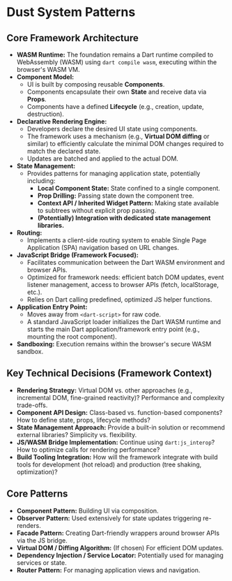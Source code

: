 # Dust System Patterns

## Core Framework Architecture

- **WASM Runtime:** The foundation remains a Dart runtime compiled to
  WebAssembly (WASM) using `dart compile wasm`, executing within the browser's
  WASM VM.
- **Component Model:**
  - UI is built by composing reusable **Components**.
  - Components encapsulate their own **State** and receive data via **Props**.
  - Components have a defined **Lifecycle** (e.g., creation, update,
    destruction).
- **Declarative Rendering Engine:**
  - Developers declare the desired UI state using components.
  - The framework uses a mechanism (e.g., **Virtual DOM diffing** or similar) to
    efficiently calculate the minimal DOM changes required to match the declared
    state.
  - Updates are batched and applied to the actual DOM.
- **State Management:**
  - Provides patterns for managing application state, potentially including:
    - **Local Component State:** State confined to a single component.
    - **Prop Drilling:** Passing state down the component tree.
    - **Context API / Inherited Widget Pattern:** Making state available to
      subtrees without explicit prop passing.
    - **(Potentially) Integration with dedicated state management libraries.**
- **Routing:**
  - Implements a client-side routing system to enable Single Page Application
    (SPA) navigation based on URL changes.
- **JavaScript Bridge (Framework Focused):**
  - Facilitates communication between the Dart WASM environment and browser
    APIs.
  - Optimized for framework needs: efficient batch DOM updates, event listener
    management, access to browser APIs (fetch, localStorage, etc.).
  - Relies on Dart calling predefined, optimized JS helper functions.
- **Application Entry Point:**
  - Moves away from `<dart-script>` for raw code.
  - A standard JavaScript loader initializes the Dart WASM runtime and starts
    the main Dart application/framework entry point (e.g., mounting the root
    component).
- **Sandboxing:** Execution remains within the browser's secure WASM sandbox.

## Key Technical Decisions (Framework Context)

- **Rendering Strategy:** Virtual DOM vs. other approaches (e.g., incremental
  DOM, fine-grained reactivity)? Performance and complexity trade-offs.
- **Component API Design:** Class-based vs. function-based components? How to
  define state, props, lifecycle methods?
- **State Management Approach:** Provide a built-in solution or recommend
  external libraries? Simplicity vs. flexibility.
- **JS/WASM Bridge Implementation:** Continue using `dart:js_interop`? How to
  optimize calls for rendering performance?
- **Build Tooling Integration:** How will the framework integrate with build
  tools for development (hot reload) and production (tree shaking,
  optimization)?

## Core Patterns

- **Component Pattern:** Building UI via composition.
- **Observer Pattern:** Used extensively for state updates triggering
  re-renders.
- **Facade Pattern:** Creating Dart-friendly wrappers around browser APIs via
  the JS bridge.
- **Virtual DOM / Diffing Algorithm:** (If chosen) For efficient DOM updates.
- **Dependency Injection / Service Locator:** Potentially used for managing
  services or state.
- **Router Pattern:** For managing application views and navigation.
